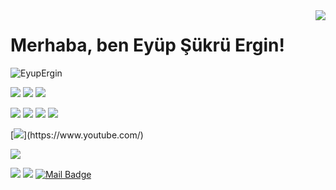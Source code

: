 <img align='right' src="https://github-readme-stats.vercel.app/api?username=EyupErgin&show_icons=true">

# Merhaba, ben     Eyüp Şükrü Ergin! 
<p align="left"> <img src="https://komarev.com/ghpvc/?username=EyupErgin" alt="EyupErgin" /> </p>

<!-- [![](https://img.shields.io/twitter/follow/user?style=social)](https://www.twitter.com/user) -->
[![](https://img.shields.io/github/followers/EyupErgin?style=social)](https://www.github.com/EyupErgin)
[![](https://img.shields.io/github/stars/EyupErgin?style=social)](https://www.github.com/EyupErgin)
[![](https://img.shields.io/github/sponsors/EyupErgin?style=social)](https://www.github.com/EyupErgin)

[![](https://img.shields.io/badge/%20My%20Website-%2312100E.svg?&style=for-the-badge&logo=web&logoColor=black&color=blue)](https://eyupergin.com/)
[![](https://img.shields.io/badge/linkedin-%230077B5.svg?&style=for-the-badge&logo=linkedin&logoColor=white)](https://www.linkedin.com/in/eyupergin/)
[![](https://img.shields.io/badge/twitter-%231DA1F2.svg?&style=for-the-badge&logo=twitter&logoColor=white)](https://www.twitter.com/eyupsukruergin)
[![](https://img.shields.io/badge/Telegram-%2312100E.svg?&style=for-the-badge&logo=telegram&logoColor=black&color=25b1e4)](https://t.me/EyupErgin)


[![](https://img.shields.io/badge/youtube-%23FF0000.svg?&style=for-the-badge&logo=youtube&logoColor=white")](https://www.youtube.com/)


[![](https://img.shields.io/badge/Stack%20overflow-%2312100E.svg?&style=for-the-badge&logo=stackoverflow&logoColor=white&color=f48024)](https://stackoverflow.com/users/14971651/eyup-sukru-ergin)

[![](https://img.shields.io/badge/Hackerone-%2312100E.svg?&style=for-the-badge&logo=hackerone&logoColor=white&color=000000)](https://hackerone.com/)
[![](https://img.shields.io/badge/bugcrowd-%2312100E.svg?&style=for-the-badge&logo=bugcrowd&logoColor=orange&color=000000)](https://bugcrowd.com/)
[![Mail Badge](https://img.shields.io/badge/bussines@eyupergin.com-c14438?style=for-the-badge&logo=Gmail&logoColor=white&link=mailto:bussines@eyupergin.com)](mailto:bussines@eyupergin.com)

